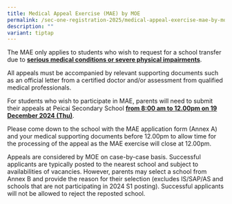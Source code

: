 ```yaml
---
title: Medical Appeal Exercise (MAE) by MOE
permalink: /sec-one-registration-2025/medical-appeal-exercise-mae-by-moe/
description: ""
variant: tiptap
---
```

<p>The MAE only applies to students who wish to request for a school transfer
due to&nbsp;<strong><u>serious medical conditions or severe physical impairments</u></strong>.</p>
<p>All appeals must be accompanied by relevant supporting documents such
as an official letter from a certified doctor and/or assessment from qualified
medical professionals.</p>
<p>For students who wish to participate in MAE, parents will need to submit
their appeals at Peicai Secondary School <strong><u>from 8:00 am to 12.00pm on 19 December 2024 (Thu)</u></strong>.</p>
<p>Please come down to the school with the MAE application form (Annex A)
and your medical supporting documents before 12.00pm to allow time for
the processing of the appeal as the MAE exercise will close at 12.00pm.</p>
<p>Appeals are considered by MOE on case-by-case basis. Successful applicants
are typically posted to the nearest school and subject to availabilities
of vacancies. However, parents may select a school from Annex B and provide
the reason for their selection (excludes IS/SAP/AS and schools that are
not participating in 2024 S1 posting). Successful applicants will not be
allowed to reject the reposted school.&nbsp;&nbsp;&nbsp;&nbsp;&nbsp;&nbsp;&nbsp;&nbsp;&nbsp;&nbsp;&nbsp;&nbsp;&nbsp;&nbsp;&nbsp;
&nbsp;</p>
<p></p>